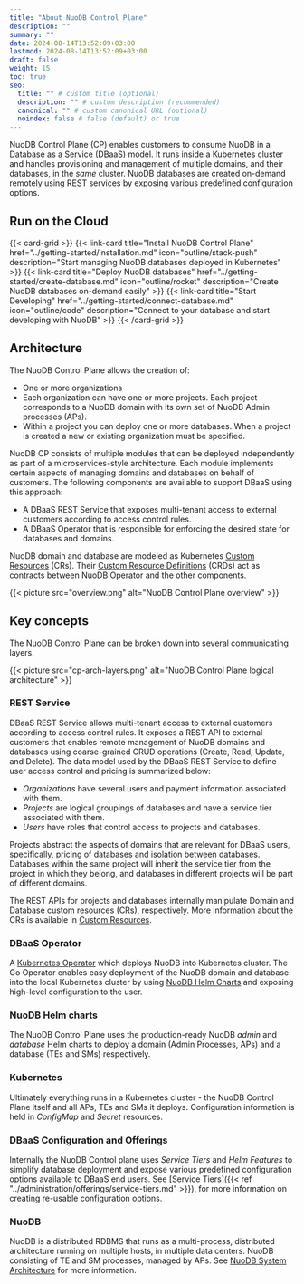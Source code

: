 ```yaml
---
title: "About NuoDB Control Plane"
description: ""
summary: ""
date: 2024-08-14T13:52:09+03:00
lastmod: 2024-08-14T13:52:09+03:00
draft: false
weight: 15
toc: true
seo:
  title: "" # custom title (optional)
  description: "" # custom description (recommended)
  canonical: "" # custom canonical URL (optional)
  noindex: false # false (default) or true
---
```


NuoDB Control Plane (CP) enables customers to consume NuoDB in a Database as a Service (DBaaS) model.
It runs inside a Kubernetes cluster and handles provisioning and management of multiple domains, and their databases, in the _same_ cluster.
NuoDB databases are created on-demand remotely using REST services by exposing various predefined configuration options.

## Run on the Cloud

{{< card-grid >}}
{{< link-card title="Install NuoDB Control Plane" href="../getting-started/installation.md" icon="outline/stack-push" description="Start managing NuoDB databases deployed in Kubernetes" >}}
{{< link-card title="Deploy NuoDB databases" href="../getting-started/create-database.md" icon="outline/rocket" description="Create NuoDB databases on-demand easily" >}}
{{< link-card title="Start Developing" href="../getting-started/connect-database.md" icon="outline/code" description="Connect to your database and start developing with NuoDB" >}}
{{< /card-grid >}}

## Architecture

The NuoDB Control Plane allows the creation of:

- One or more organizations
- Each organization can have one or more projects.
Each project corresponds to a NuoDB
domain with its own set of NuoDB Admin processes (APs).
- Within a project you can deploy one or more databases.
When a project is created a new or existing organization must be specified.

NuoDB CP consists of multiple modules that can be deployed independently as part of a microservices-style architecture.
Each module implements certain aspects of managing domains and databases on behalf of customers.
The following components are available to support DBaaS using this approach:

- A DBaaS REST Service that exposes multi-tenant access to external customers according to access control rules.
- A DBaaS Operator that is responsible for enforcing the desired state for databases and domains.

NuoDB domain and database are modeled as Kubernetes [Custom Resources](https://kubernetes.io/docs/concepts/extend-kubernetes/api-extension/custom-resources/#custom-resources) (CRs). Their [Custom Resource Definitions](https://kubernetes.io/docs/concepts/extend-kubernetes/api-extension/custom-resources/#customresourcedefinitions) (CRDs) act as contracts between NuoDB Operator and the other components.

{{< picture src="overview.png" alt="NuoDB Control Plane overview" >}}

## Key concepts

The NuoDB Control Plane can be broken down into several communicating layers.

{{< picture src="cp-arch-layers.png" alt="NuoDB Control Plane logical architecture" >}}

### REST Service

DBaaS REST Service allows multi-tenant access to external customers according to access control rules.
It exposes a REST API to external customers that enables remote management of NuoDB domains and databases using coarse-grained CRUD operations (Create, Read, Update, and Delete).
The data model used by the DBaaS REST Service to define user access control and pricing is summarized below:

- _Organizations_ have several users and payment information associated with them.
- _Projects_ are logical groupings of databases and have a service tier associated with them.
- _Users_ have roles that control access to projects and databases.

Projects abstract the aspects of domains that are relevant for DBaaS users, specifically, pricing of databases and isolation between databases. Databases within the same project will inherit the service tier from the project in which they belong, and databases in different projects will be part of different domains.

The REST APIs for projects and databases internally manipulate Domain and Database custom resources (CRs), respectively.
More information about the CRs is available in [Custom Resources](https://kubernetes.io/docs/concepts/extend-kubernetes/api-extension/custom-resources/#custom-resources).

### DBaaS Operator

A [Kubernetes Operator](https://coreos.com/operators/) which deploys NuoDB into Kubernetes cluster.
The Go Operator enables easy deployment of the NuoDB domain and database into the local Kubernetes cluster by using [NuoDB Helm Charts](https://github.com/nuodb/nuodb-helm-charts) and exposing high-level configuration to the user.

### NuoDB Helm charts

The NuoDB Control Plane uses the production-ready NuoDB _admin_ and _database_ Helm charts to deploy a domain (Admin Processes, APs) and a database (TEs and SMs) respectively.

### Kubernetes

Ultimately everything runs in a Kubernetes cluster - the NuoDB Control Plane itself and all APs, TEs and SMs it deploys.
Configuration information is held in _ConfigMap_ and _Secret_ resources.

### DBaaS Configuration and Offerings

Internally the NuoDB Control plane uses _Service Tiers_ and _Helm Features_ to simplify database deployment and expose various predefined configuration options available to DBaaS end users.
See [Service Tiers]({{< ref "../administration/offerings/service-tiers.md" >}}), for more information on creating re-usable configuration options.

### NuoDB

NuoDB is a distributed RDBMS that runs as a multi-process, distributed architecture running on multiple hosts, in multiple data centers.
NuoDB consisting of TE and SM processes, managed by APs.
See [NuoDB System Architecture](https://doc.nuodb.com/nuodb/latest/architecture/system-architecture/) for more information.
